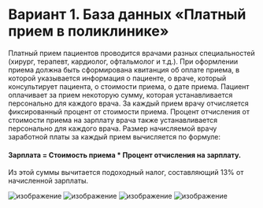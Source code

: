 # Вариант 1. База данных «Платный прием в поликлинике»
Платный прием пациентов проводится врачами разных специальностей (хирург, терапевт, кардиолог, офтальмолог и т.д.). При оформлении приема должна быть сформирована квитанция об оплате приема, в которой указывается информация о пациенте, о враче, который консультирует пациента, о стоимости приема, о дате приема.
Пациент оплачивает за прием некоторую сумму, которая устанавливается персонально для каждого врача. За каждый прием врачу отчисляется фиксированный процент от стоимости приема. Процент отчисления от стоимости приема на зарплату врача также устанавливается персонально для каждого врача.
Размер начисляемой врачу заработной платы за каждый прием вычисляется по формуле:
#### Зарплата = Стоимость приема * Процент отчисления на зарплату.
Из этой суммы вычитается подоходный налог, составляющий 13% от начисленной зарплаты.

![изображение](https://user-images.githubusercontent.com/125894838/221290173-a7e78fe1-6b5c-4edb-bd58-41e792a284bc.png)
![изображение](https://user-images.githubusercontent.com/125894838/221290095-f56ecf0e-1d05-4c9e-bf0e-df66ec505402.png)
![изображение](https://user-images.githubusercontent.com/125894838/221290121-e6218a02-abcf-4666-b86a-3119c708c08c.png)
![изображение](https://user-images.githubusercontent.com/125894838/221290153-a5c9d82c-fe4a-4274-9a20-9eee5eef740e.png)

